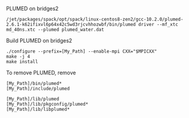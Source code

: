 PLUMED on bridges2
```
/jet/packages/spack/opt/spack/linux-centos8-zen2/gcc-10.2.0/plumed-2.6.1-k62ifixvl6p64x42c5wd3rjcvhhozwbf/bin/plumed driver --mf_xtc md_40ns.xtc --plumed plumed_water.dat
```

Build PLUMED on bridges2
```
./configure --prefix=[My_Path] --enable-mpi CXX="$MPICXX"
make -j 4
make install
```

To remove PLUMED, remove
```
[My_Path]/bin/plumed*
[My_Path]/include/plumed

[My_Path]/lib/plumed
[My_Path]/lib/pkgconfig/plumed*
[My_Path]/lib/libplumed*
```
